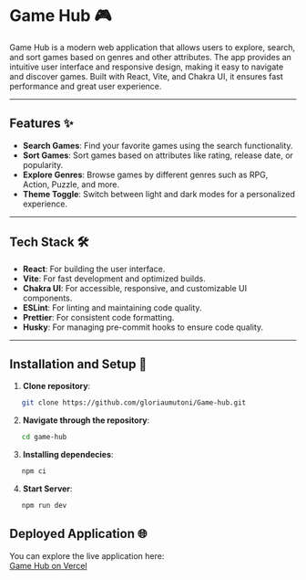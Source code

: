 # Game Hub 🎮

Game Hub is a modern web application that allows users to explore, search, and sort games based on genres and other attributes. The app provides an intuitive user interface and responsive design, making it easy to navigate and discover games. Built with React, Vite, and Chakra UI, it ensures fast performance and great user experience.

---

## Features ✨

- **Search Games**: Find your favorite games using the search functionality.
- **Sort Games**: Sort games based on attributes like rating, release date, or popularity.
- **Explore Genres**: Browse games by different genres such as RPG, Action, Puzzle, and more.
- **Theme Toggle**: Switch between light and dark modes for a personalized experience.

---

## Tech Stack 🛠️

- **React**: For building the user interface.
- **Vite**: For fast development and optimized builds.
- **Chakra UI**: For accessible, responsive, and customizable UI components.
- **ESLint**: For linting and maintaining code quality.
- **Prettier**: For consistent code formatting.
- **Husky**: For managing pre-commit hooks to ensure code quality.

---

## Installation and Setup 🚀

1. **Clone repository**:

```bash
   git clone https://github.com/gloriaumutoni/Game-hub.git
```

2. **Navigate through the repository**:

```bash
   cd game-hub
```

3. **Installing dependecies**:

```bash
   npm ci
```

4. **Start Server**:

```bash
   npm run dev
```

## Deployed Application 🌐

You can explore the live application here:  
[Game Hub on Vercel](https://game-pqgj3mw9m-game-hubs-projects.vercel.app/)
